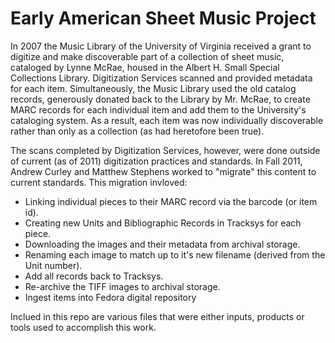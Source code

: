 # Early American Sheet Music Project

In 2007 the Music Library of the University of Virginia received a grant to digitize and make discoverable part of a collection of sheet music, cataloged by Lynne McRae, housed in the Albert H. Small Special Collections Library.  Digitization Services scanned and provided metadata for each item.  Simultaneously, the Music Library used the old catalog records, generously donated back to the Library by Mr. McRae, to create MARC records for each individual item and add them to the University's cataloging system.  As a result, each item was now individually discoverable rather than only as a collection (as had heretofore been true).

The scans completed by Digitization Services, however, were done outside of current (as of 2011) digitization practices and standards.  In Fall 2011, Andrew Curley and Matthew Stephens worked to "migrate" this content to current standards.  This migration invloved:

* Linking individual pieces to their MARC record via the barcode (or item id).
* Creating new Units and Bibliographic Records in Tracksys for each piece.
* Downloading the images and their metadata from archival storage.
* Renaming each image to match up to it's new filename (derived from the Unit number).
* Add all records back to Tracksys.
* Re-archive the TIFF images to archival storage.
* Ingest items into Fedora digital repository

Inclued in this repo are various files that were either inputs, products or tools used to accomplish this work.  
